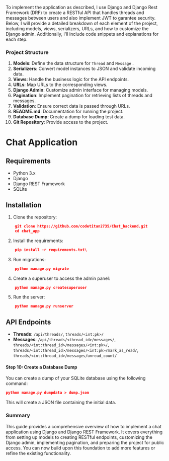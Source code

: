 To implement the application as described, I use Django and Django Rest Framework (DRF) to create a RESTful API that handles threads and messages between users and also implement JWT to garantee security. 
Below, I will provide a detailed breakdown of each element of the project, including models, views, serializers, URLs, and how to customize the Django admin. Additionally, I'll include code snippets and explanations for each step.

### Project Structure

1. **Models**: Define the data structure for  `Thread`  and  `Message` .
2. **Serializers**: Convert model instances to JSON and validate incoming data.
3. **Views**: Handle the business logic for the API endpoints.
4. **URLs**: Map URLs to the corresponding views.
5. **Django Admin**: Customize admin interface for managing models.
6. **Pagination**: Implement pagination for retrieving lists of threads and messages.
7. **Validation**: Ensure correct data is passed through URLs.
8. **README.md**: Documentation for running the project.
9. **Database Dump**: Create a dump for loading test data.
10. **Git Repository**: Provide access to the project.

# Chat Application

## Requirements

- Python 3.x
- Django
- Django REST Framework
- SQLite

## Installation

1. Clone the repository:
```json
    git clone https://github.com/codetitan2735/Chat_backend.git
    cd chat_app
```
2. Install the requirements:
```json
    pip install -r requirements.txt\
```
3. Run migrations:
```json
    python manage.py migrate
```
4. Create a superuser to access the admin panel:
```json
    python manage.py createsuperuser
```
5. Run the server:
```json
    python manage.py runserver
```
## API Endpoints

- **Threads**: 
`/api/threads/`, 
`threads/<int:pk>/`
- **Messages**: 
`/api/threads/<thread_id>/messages/`,
 `threads/<int:thread_id>/messages/<int:pk>/`, 
 `threads/<int:thread_id>/messages/<int:pk>/mark_as_read/`, `threads/<int:thread_id>/messages/unread_count/`
#### Step 10: Create a Database Dump

You can create a dump of your SQLite database using the following command:
```json
python manage.py dumpdata > dump.json
```
This will create a JSON file containing the initial data.

### Summary

This guide provides a comprehensive overview of how to implement a chat application using Django and Django REST Framework. It covers everything from setting up models to creating RESTful endpoints, customizing the Django admin, implementing pagination, and preparing the project for public access. You can now build upon this foundation to add more features or refine the existing functionality.
